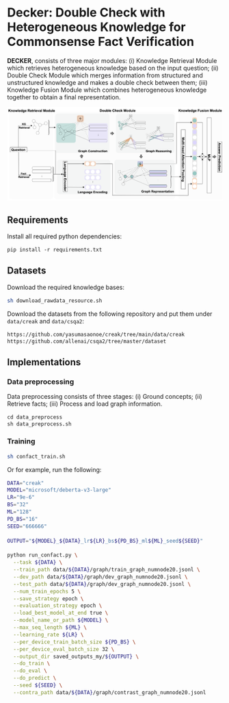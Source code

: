 # Decker: Double Check with Heterogeneous Knowledge for Commonsense Fact Verification

**DECKER**, consists of three major modules: (i) Knowledge Retrieval Module which retrieves heterogeneous knowledge based on the input question; (ii) Double Check Module which merges information from structured and unstructured knowledge and makes a double check between them; (iii) Knowledge Fusion Module which combines heterogeneous knowledge together to obtain a final representation.

![](pics/overview.png)


## Requirements

Install all required python dependencies:

```
pip install -r requirements.txt
```

## Datasets

Download the required knowledge bases:

```sh
sh download_rawdata_resource.sh
```

Download the datasets from the following repository and put them under `data/creak` and `data/csqa2`:

```
https://github.com/yasumasaonoe/creak/tree/main/data/creak
https://github.com/allenai/csqa2/tree/master/dataset
```

## Implementations

### Data preprocessing

Data preprocessing consists of three stages: (i) Ground concepts; (ii) Retrieve facts; (iii) Process and load graph information.

```
cd data_preprocess
sh data_preprocess.sh
```

### Training

```sh
sh confact_train.sh
```

Or for example, run the following:

```sh
DATA="creak"
MODEL="microsoft/deberta-v3-large"
LR="9e-6"
BS="32"
ML="128"
PD_BS="16"
SEED="666666"

OUTPUT="${MODEL}_${DATA}_lr${LR}_bs${PD_BS}_ml${ML}_seed${SEED}"

python run_confact.py \
  --task ${DATA} \
  --train_path data/${DATA}/graph/train_graph_numnode20.jsonl \
  --dev_path data/${DATA}/graph/dev_graph_numnode20.jsonl \
  --test_path data/${DATA}/graph/dev_graph_numnode20.jsonl \
  --num_train_epochs 5 \
  --save_strategy epoch \
  --evaluation_strategy epoch \
  --load_best_model_at_end true \
  --model_name_or_path ${MODEL} \
  --max_seq_length ${ML} \
  --learning_rate ${LR} \
  --per_device_train_batch_size ${PD_BS} \
  --per_device_eval_batch_size 32 \
  --output_dir saved_outputs_my/${OUTPUT} \
  --do_train \
  --do_eval \
  --do_predict \
  --seed ${SEED} \
  --contra_path data/${DATA}/graph/contrast_graph_numnode20.jsonl
```

